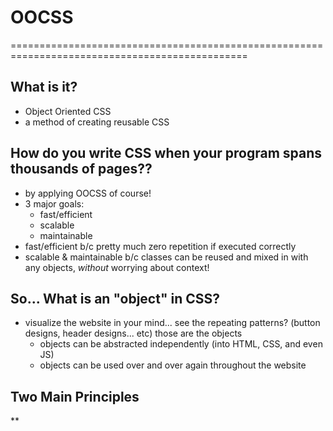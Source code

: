 # OOCSS

===============================================================================================

## What is it?
* Object Oriented CSS
* a method of creating reusable CSS

## How do you write CSS when your program spans thousands of pages??
* by applying OOCSS of course!
* 3 major goals:
    - fast/efficient
    - scalable
    - maintainable
* fast/efficient b/c pretty much zero repetition if executed correctly
* scalable & maintainable b/c classes can be reused and mixed in with any objects, _without_ worrying about context!

## So... What is an "object" in CSS?
* visualize the website in your mind... see the repeating patterns? (button designs, header designs... etc) those are the objects
    - objects can be abstracted independently (into HTML, CSS, and even JS)
    - objects can be used over and over again throughout the website

## Two Main Principles
**